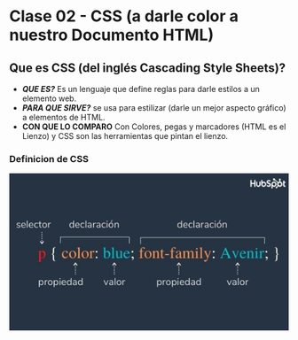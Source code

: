 # Clase 02 - CSS (a darle color a nuestro Documento HTML)

## Que es CSS (del inglés Cascading Style Sheets)?
- ***QUE ES?*** Es un lenguaje que define reglas para darle estilos a un elemento web.
- ***PARA QUE SIRVE?*** se usa para estilizar (darle un mejor aspecto gráfico) a elementos de HTML.
- **CON QUE LO COMPARO** Con Colores, pegas y marcadores (HTML es el Lienzo) y CSS son las herramientas que pintan el lienzo.

### Definicion de CSS
![Definicion de CSS](img/clase-02/definicion.jpeg)